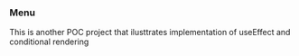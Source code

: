
### Menu

This is another POC project that ilusttrates implementation of useEffect and conditional rendering

